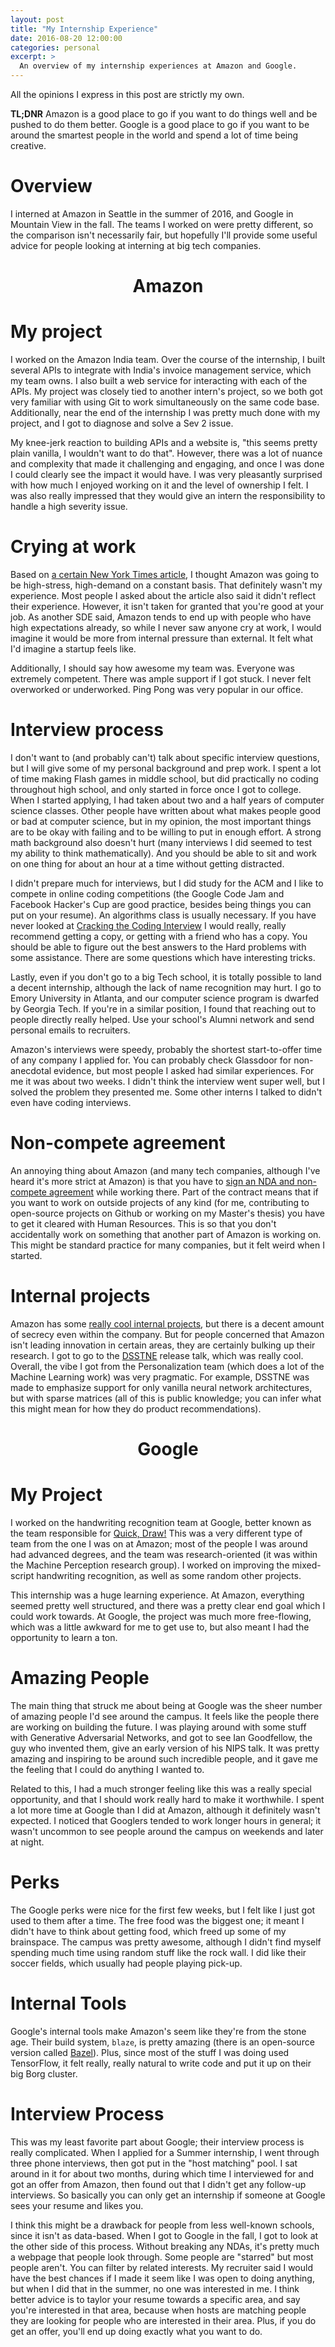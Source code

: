 ```yaml
---
layout: post
title: "My Internship Experience"
date: 2016-08-20 12:00:00
categories: personal
excerpt: >
  An overview of my internship experiences at Amazon and Google.
---
```


All the opinions I express in this post are strictly my own.

**TL;DNR** Amazon is a good place to go if you want to do things well and be pushed to do them better. Google is a good place to go if you want to be around the smartest people in the world and spend a lot of time being creative.

# Overview

I interned at Amazon in Seattle in the summer of 2016, and Google in Mountain View in the fall. The teams I worked on were pretty different, so the comparison isn't necessarily fair, but hopefully I'll provide some useful advice for people looking at interning at big tech companies.

<center><h1>Amazon</h1></center>

# My project

I worked on the Amazon India team. Over the course of the internship, I built several APIs to integrate with India's invoice management service, which my team owns. I also built a web service for interacting with each of the APIs. My project was closely tied to another intern's project, so we both got very familiar with using Git to work simultaneously on the same code base. Additionally, near the end of the internship I was pretty much done with my project, and I got to diagnose and solve a Sev 2 issue.

My knee-jerk reaction to building APIs and a website is, "this seems pretty plain vanilla, I wouldn't want to do that". However, there was a lot of nuance and complexity that made it challenging and engaging, and once I was done I could clearly see the impact it would have. I was very pleasantly surprised with how much I enjoyed working on it and the level of ownership I felt. I was also really impressed that they would give an intern the responsibility to handle a high severity issue.

# Crying at work

Based on [a certain New York Times article](http://www.nytimes.com/2015/08/16/technology/inside-amazon-wrestling-big-ideas-in-a-bruising-workplace.html), I thought Amazon was going to be high-stress, high-demand on a constant basis. That definitely wasn't my experience. Most people I asked about the article also said it didn't reflect their experience. However, it isn't taken for granted that you're good at your job. As another SDE said, Amazon tends to end up with people who have high expectations already, so while I never saw anyone cry at work, I would imagine it would be more from internal pressure than external. It felt what I'd imagine a startup feels like.

Additionally, I should say how awesome my team was. Everyone was extremely competent. There was ample support if I got stuck. I never felt overworked or underworked. Ping Pong was very popular in our office.

# Interview process

I don't want to (and probably can't) talk about specific interview questions, but I will give some of my personal background and prep work. I spent a lot of time making Flash games in middle school, but did practically no coding throughout high school, and only started in force once I got to college. When I started applying, I had taken about two and a half years of computer science classes. Other people have written about what makes people good or bad at computer science, but in my opinion, the most important things are to be okay with failing and to be willing to put in enough effort. A strong math background also doesn't hurt (many interviews I did seemed to test my ability to think mathematically). And you should be able to sit and work on one thing for about an hour at a time without getting distracted.

I didn't prepare much for interviews, but I did study for the ACM and I like to compete in online coding competitions (the Google Code Jam and Facebook Hacker's Cup are good practice, besides being things you can put on your resume). An algorithms class is usually necessary. If you have never looked at [Cracking the Coding Interview](https://www.amazon.com/Cracking-Coding-Interview-Programming-Questions/dp/098478280X) I would really, really recommend getting a copy, or getting with a friend who has a copy. You should be able to figure out the best answers to the Hard problems with some assistance. There are some questions which have interesting tricks.

Lastly, even if you don't go to a big Tech school, it is totally possible to land a decent internship, although the lack of name recognition may hurt. I go to Emory University in Atlanta, and our computer science program is dwarfed by Georgia Tech. If you're in a similar position, I found that reaching out to people directly really helped. Use your school's Alumni network and send personal emails to recruiters.

<!--
    __    _ ____        __  __           __
   / /   (_) __/__     / / / /___ ______/ /__
  / /   / / /_/ _ \   / /_/ / __ `/ ___/ //_/
 / /___/ / __/  __/  / __  / /_/ / /__/ ,<   
/_____/_/_/  \___/  /_/ /_/\__,_/\___/_/|_|  

If, like my case, your school isn't frequented by tech recruiters, here is a life hack: Put on LinkedIn that you're a computer science major graduating this year, and you will probably get a lot more emails from recruiters who are just spamming LinkedIn's search tools. Then, when they email you about applying for a job, ask them to put you in contact with an intern hiring manager. Just kidding. Maybe.
-->

Amazon's interviews were speedy, probably the shortest start-to-offer time of any company I applied for. You can probably check Glassdoor for non-anecdotal evidence, but most people I asked had similar experiences. For me it was about two weeks. I didn't think the interview went super well, but I solved the problem they presented me. Some other interns I talked to didn't even have coding interviews.

# Non-compete agreement

An annoying thing about Amazon (and many tech companies, although I've heard it's more strict at Amazon) is that you have to [sign an NDA and non-compete agreement](https://www.quora.com/Why-does-Amazon-require-an-NDA-in-order-to-interview-with-their-company) while working there. Part of the contract means that if you want to work on outside projects of any kind (for me, contributing to open-source projects on Github or working on my Master's thesis) you have to get it cleared with Human Resources. This is so that you don't accidentally work on something that another part of Amazon is working on. This might be standard practice for many companies, but it felt weird when I started.

# Internal projects

Amazon has some [really cool internal projects](http://www.techinsider.io/amazon-secret-projects-2015-8), but there is a decent amount of secrecy even within the company. But for people concerned that Amazon isn't leading innovation in certain areas, they are certainly bulking up their research. I got to go to the [DSSTNE](https://github.com/amznlabs/amazon-dsstne) release talk, which was really cool. Overall, the vibe I got from the Personalization team (which does a lot of the Machine Learning work) was very pragmatic. For example, DSSTNE was made to emphasize support for only vanilla neural network architectures, but with sparse matrices (all of this is public knowledge; you can infer what this might mean for how they do product recommendations).

<center><h1>Google</h1></center>

# My Project

I worked on the handwriting recognition team at Google, better known as the team responsible for [Quick, Draw!](https://quickdraw.withgoogle.com/) This was a very different type of team from the one I was on at Amazon; most of the people I was around had advanced degrees, and the team was research-oriented (it was within the Machine Perception research group). I worked on improving the mixed-script handwriting recognition, as well as some random other projects.

This internship was a huge learning experience. At Amazon, everything seemed pretty well structured, and there was a pretty clear end goal which I could work towards. At Google, the project was much more free-flowing, which was a little awkward for me to get use to, but also meant I had the opportunity to learn a ton.

# Amazing People

The main thing that struck me about being at Google was the sheer number of amazing people I'd see around the campus. It feels like the people there are working on building the future. I was playing around with some stuff with Generative Adversarial Networks, and got to see Ian Goodfellow, the guy who invented them, give an early version of his NIPS talk. It was pretty amazing and inspiring to be around such incredible people, and it gave me the feeling that I could do anything I wanted to.

Related to this, I had a much stronger feeling like this was a really special opportunity, and that I should work really hard to make it worthwhile. I spent a lot more time at Google than I did at Amazon, although it definitely wasn't expected. I noticed that Googlers tended to work longer hours in general; it wasn't uncommon to see people around the campus on weekends and later at night.

# Perks

The Google perks were nice for the first few weeks, but I felt like I just got used to them after a time. The free food was the biggest one; it meant I didn't have to think about getting food, which freed up some of my brainspace. The campus was pretty awesome, although I didn't find myself spending much time using random stuff like the rock wall. I did like their soccer fields, which usually had people playing pick-up.

# Internal Tools

Google's internal tools make Amazon's seem like they're from the stone age. Their build system, `blaze`, is pretty amazing (there is an open-source version called [Bazel](https://bazel.build/)). Plus, since most of the stuff I was doing used TensorFlow, it felt really, really natural to write code and put it up on their big Borg cluster.

# Interview Process

This was my least favorite part about Google; their interview process is really complicated. When I applied for a Summer internship, I went through three phone interviews, then got put in the "host matching" pool. I sat around in it for about two months, during which time I interviewed for and got an offer from Amazon, then found out that I didn't get any follow-up interviews. So basically you can only get an internship if someone at Google sees your resume and likes you.

I think this might be a drawback for people from less well-known schools, since it isn't as data-based. When I got to Google in the fall, I got to look at the other side of this process. Without breaking any NDAs, it's pretty much a webpage that people look through. Some people are "starred" but most people aren't. You can filter by related interests. My recruiter said I would have the best chances if I made it seem like I was open to doing anything, but when I did that in the summer, no one was interested in me. I think better advice is to taylor your resume towards a specific area, and say you're interested in that area, because when hosts are matching people they are looking for people who are interested in their area. Plus, if you do get an offer, you'll end up doing exactly what you want to do.

